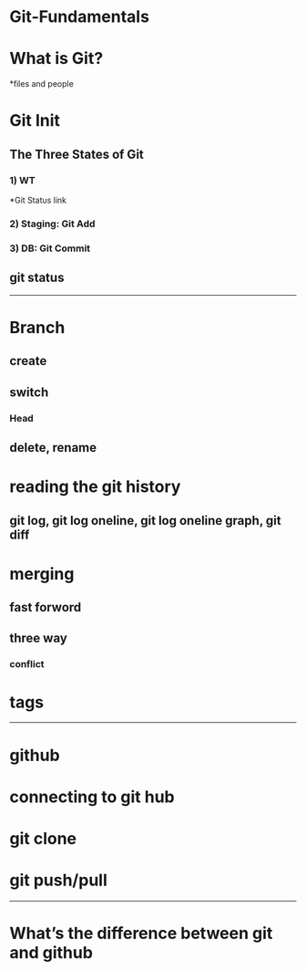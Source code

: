 # Git-Fundamentals

# What is Git?
*files and people

# Git Init

## The Three States of Git

### 1) WT
*Git Status link

### 2) Staging: Git Add

### 3) DB: Git Commit

## git status

------------------------------------

# Branch

## create

## switch
### Head 

## delete, rename 

# reading the git history
## git log, git log oneline, git log oneline graph, git diff

# merging
## fast forword
## three way
### conflict

# tags

--------------------------------------
# github

# connecting to git hub

# git clone

# git push/pull


-------------------------------------
# What’s the difference between git and github









